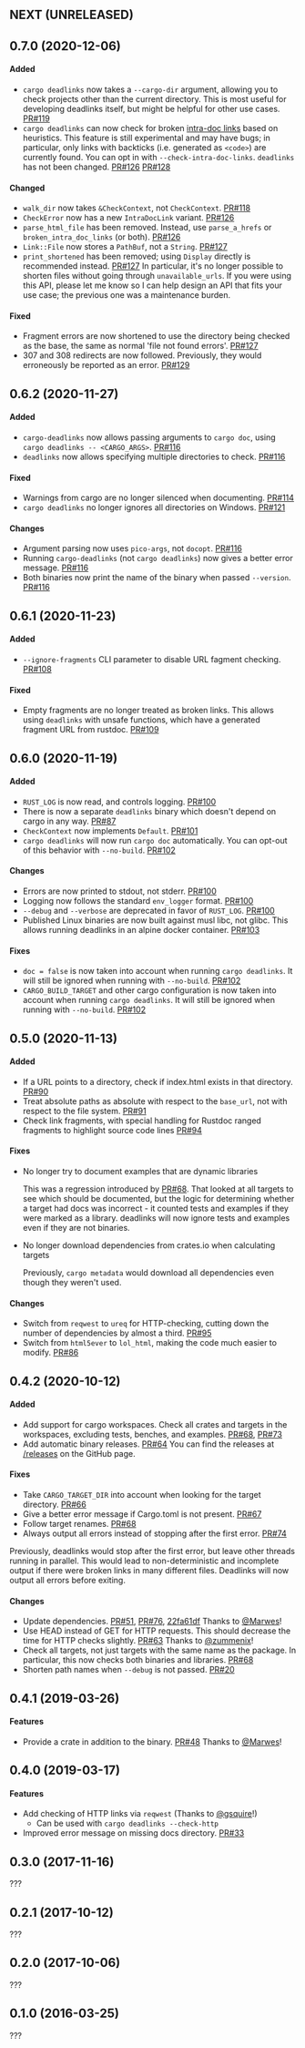 <a name="unreleased"></a>

## NEXT (UNRELEASED)

<a name="0.7.0"></a>
## 0.7.0 (2020-12-06)

#### Added

* `cargo deadlinks` now takes a `--cargo-dir` argument, allowing you to check projects other than the current directory.
  This is most useful for developing deadlinks itself, but might be helpful for other use cases. [PR#119]
* `cargo deadlinks` can now check for broken [intra-doc links] based on heuristics.
  This feature is still experimental and may have bugs; in particular, only
  links with backticks (i.e. generated as `<code>`) are currently found.
  You can opt in with `--check-intra-doc-links`.
  `deadlinks` has not been changed. [PR#126] [PR#128]

[intra-doc links]: https://doc.rust-lang.org/rustdoc/linking-to-items-by-name.html
[PR#128]: https://github.com/deadlinks/cargo-deadlinks/pull/128
[PR#126]: https://github.com/deadlinks/cargo-deadlinks/pull/126
[PR#119]: https://github.com/deadlinks/cargo-deadlinks/pull/119

#### Changed

* `walk_dir` now takes `&CheckContext`, not `CheckContext`. [PR#118]
* `CheckError` now has a new `IntraDocLink` variant. [PR#126]
* `parse_html_file` has been removed. Instead, use `parse_a_hrefs` or `broken_intra_doc_links` (or both). [PR#126]
* `Link::File` now stores a `PathBuf`, not a `String`. [PR#127]
* `print_shortened` has been removed; using `Display` directly is recommended instead. [PR#127]
  In particular, it's no longer possible to shorten files without going
  through `unavailable_urls`. If you were using this API, please let me know
  so I can help design an API that fits your use case; the previous one was a
  maintenance burden.

#### Fixed

* Fragment errors are now shortened to use the directory being checked as the base, the same as normal 'file not found errors'. [PR#127]
* 307 and 308 redirects are now followed. Previously, they would erroneously be reported as an error. [PR#129]

[PR#118]: https://github.com/deadlinks/cargo-deadlinks/pull/118
[PR#127]: https://github.com/deadlinks/cargo-deadlinks/pull/127
[PR#129]: https://github.com/deadlinks/cargo-deadlinks/pull/129

<a name="0.6.2"></a>
## 0.6.2 (2020-11-27)

#### Added

* `cargo-deadlinks` now allows passing arguments to `cargo doc`, using `cargo deadlinks -- <CARGO_ARGS>`. [PR#116]
* `deadlinks` now allows specifying multiple directories to check. [PR#116]

#### Fixed

* Warnings from cargo are no longer silenced when documenting. [PR#114]
* `cargo deadlinks` no longer ignores all directories on Windows. [PR#121]

#### Changes

* Argument parsing now uses `pico-args`, not `docopt`. [PR#116]
* Running `cargo-deadlinks` (not `cargo deadlinks`) now gives a better error message. [PR#116]
* Both binaries now print the name of the binary when passed `--version`. [PR#116]

[PR#114]: https://github.com/deadlinks/cargo-deadlinks/pull/114
[PR#116]: https://github.com/deadlinks/cargo-deadlinks/pull/116
[PR#121]: https://github.com/deadlinks/cargo-deadlinks/pull/121

<a name="0.6.1"></a>
## 0.6.1 (2020-11-23)

#### Added

* `--ignore-fragments` CLI parameter to disable URL fagment checking. [PR#108]

#### Fixed

* Empty fragments are no longer treated as broken links. This allows using `deadlinks` with unsafe functions, which have a generated fragment URL from rustdoc. [PR#109]

[PR#108]: https://github.com/deadlinks/cargo-deadlinks/pull/108
[PR#109]: https://github.com/deadlinks/cargo-deadlinks/pull/109

<a name="0.6.0"></a>
## 0.6.0 (2020-11-19)

#### Added

* `RUST_LOG` is now read, and controls logging. [PR#100]
* There is now a separate `deadlinks` binary which doesn't depend on cargo in any way. [PR#87]
* `CheckContext` now implements `Default`. [PR#101]
* `cargo deadlinks` will now run `cargo doc` automatically. You can opt-out of this behavior with `--no-build`. [PR#102]

#### Changes

* Errors are now printed to stdout, not stderr. [PR#100]
* Logging now follows the standard `env_logger` format. [PR#100]
* `--debug` and `--verbose` are deprecated in favor of `RUST_LOG`. [PR#100]
* Published Linux binaries are now built against musl libc, not glibc. This allows running deadlinks in an alpine docker container. [PR#103]

#### Fixes

* `doc = false` is now taken into account when running `cargo deadlinks`. It will still be ignored when running with `--no-build`. [PR#102]
* `CARGO_BUILD_TARGET` and other cargo configuration is now taken into account when running `cargo deadlinks`. It will still be ignored when running with `--no-build`. [PR#102]

[PR#87]: https://github.com/deadlinks/cargo-deadlinks/pull/87
[PR#100]: https://github.com/deadlinks/cargo-deadlinks/pull/100
[PR#101]: https://github.com/deadlinks/cargo-deadlinks/pull/101
[PR#102]: https://github.com/deadlinks/cargo-deadlinks/pull/102
[PR#103]: https://github.com/deadlinks/cargo-deadlinks/pull/103

<a name="0.5.0"></a>
## 0.5.0 (2020-11-13)

#### Added

* If a URL points to a directory, check if index.html exists in that directory. [PR#90]
* Treat absolute paths as absolute with respect to the `base_url`, not with respect to the file system. [PR#91]
* Check link fragments, with special handling for Rustdoc ranged fragments to highlight source code lines [PR#94]

[PR#90]: https://github.com/deadlinks/cargo-deadlinks/pull/90
[PR#91]: https://github.com/deadlinks/cargo-deadlinks/pull/91
[PR#94]: https://github.com/deadlinks/cargo-deadlinks/pull/94

#### Fixes

* No longer try to document examples that are dynamic libraries

  This was a regression introduced by [PR#68]. That looked at all targets to
  see which should be documented, but the logic for determining whether a target
  had docs was incorrect - it counted tests and examples if they were marked as a
  library. deadlinks will now ignore tests and examples even if they are not
  binaries.

* No longer download dependencies from crates.io when calculating targets

  Previously, `cargo metadata` would download all dependencies even though they weren't used.

#### Changes

* Switch from `reqwest` to `ureq` for HTTP-checking, cutting down the number of dependencies by almost a third. [PR#95]
* Switch from `html5ever` to `lol_html`, making the code much easier to modify. [PR#86]

[PR#86]: https://github.com/deadlinks/cargo-deadlinks/pull/86
[PR#95]: https://github.com/deadlinks/cargo-deadlinks/pull/95

<a name="0.4.2"></a>
## 0.4.2 (2020-10-12)

#### Added

* Add support for cargo workspaces. Check all crates and targets in the workspaces, excluding tests, benches, and examples. [PR#68], [PR#73]
* Add automatic binary releases. [PR#64] You can find the releases at [/releases] on the GitHub page.

[PR#64]: https://github.com/deadlinks/cargo-deadlinks/pull/64
[/releases]: https://github.com/deadlinks/cargo-deadlinks/releases

#### Fixes

* Take `CARGO_TARGET_DIR` into account when looking for the target directory. [PR#66]
* Give a better error message if Cargo.toml is not present. [PR#67]
* Follow target renames. [PR#68]
* Always output all errors instead of stopping after the first error. [PR#74]

Previously, deadlinks would stop after the first error, but leave other threads running in parallel. This would lead to non-deterministic and incomplete output if there were broken links in many different files.
Deadlinks will now output all errors before exiting.

[PR#66]: https://github.com/deadlinks/cargo-deadlinks/pull/66
[PR#67]: https://github.com/deadlinks/cargo-deadlinks/pull/67
[PR#73]: https://github.com/deadlinks/cargo-deadlinks/pull/73
[PR#74]: https://github.com/deadlinks/cargo-deadlinks/pull/74

#### Changes

* Update dependencies. [PR#51], [PR#76], [22fa61df] Thanks to [@Marwes][user_marwes]!
* Use HEAD instead of GET for HTTP requests. This should decrease the time for HTTP checks slightly. [PR#63] Thanks to [@zummenix]!
* Check all targets, not just targets with the same name as the package. In particular, this now checks both binaries and libraries. [PR#68]
* Shorten path names when `--debug` is not passed. [PR#20]

[@zummenix]: https://github.com/zummenix
[PR#20]: https://github.com/deadlinks/cargo-deadlinks/pull/20
[PR#51]: https://github.com/deadlinks/cargo-deadlinks/pull/51
[PR#63]: https://github.com/deadlinks/cargo-deadlinks/pull/63
[PR#68]: https://github.com/deadlinks/cargo-deadlinks/pull/68
[PR#76]: https://github.com/deadlinks/cargo-deadlinks/pull/76
[22fa61df]: https://github.com/deadlinks/cargo-deadlinks/commit/22fa61df44820d7f05415e026fa8396ee0e82954

<a name="0.4.1"></a>
## 0.4.1 (2019-03-26)

#### Features

* Provide a crate in addition to the binary. [PR#48][pr_48] Thanks to [@Marwes][user_marwes]!

<a name="0.4.0"></a>
## 0.4.0 (2019-03-17)

#### Features

* Add checking of HTTP links via `reqwest` (Thanks to [@gsquire][user_gsquire]!)
  * Can be used with `cargo deadlinks --check-http`
* Improved error message on missing docs directory. [PR#33][pr_33]


<a name="0.3.0"></a>
## 0.3.0 (2017-11-16)

???

<a name="0.2.1"></a>
## 0.2.1 (2017-10-12)

???

<a name="0.2.0"></a>
## 0.2.0 (2017-10-06)

???

<a name="0.1.0"></a>
## 0.1.0 (2016-03-25)

???

<!-- Contributor links -->
[user_gsquire]: https://github.com/gsquire
[user_marwes]: https://github.com/Marwes

[pr_33]: https://github.com/deadlinks/cargo-deadlinks/pull/33
[pr_48]: https://github.com/deadlinks/cargo-deadlinks/pull/48
